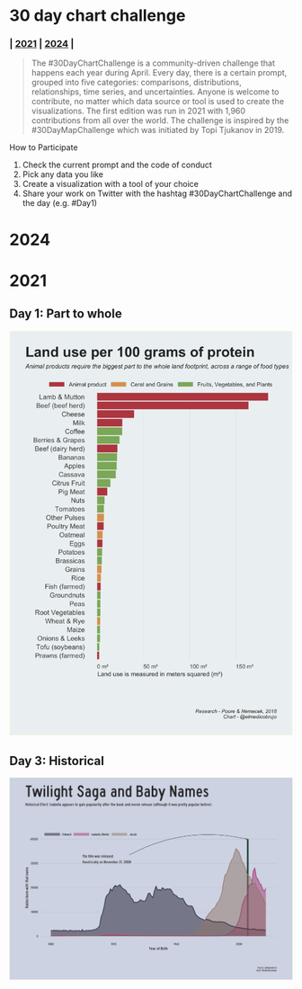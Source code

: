 # 30 day chart challenge

### | [2021]() | [2024]() |

> The #30DayChartChallenge is a community-driven challenge that happens each year during April. Every day, there is a certain prompt, grouped into five categories: comparisons, distributions, relationships, time series, and uncertainties. Anyone is welcome to contribute, no matter which data source or tool is used to create the visualizations. The first edition was run in 2021 with 1,960 contributions from all over the world. The challenge is inspired by the #30DayMapChallenge which was initiated by Topi Tjukanov in 2019.

 How to Participate
  1. Check the current prompt and the code of conduct
  2. Pick any data you like
  3. Create a visualization with a tool of your choice
  4. Share your work on Twitter with the hashtag #30DayChartChallenge and the day (e.g. #Day1)

# 2024


# 2021

## **Day 1: Part to whole**
[![](https://github.com/AntonioAlegriaH/30-day-chart-challenge/blob/main/1_Part_to_whole/plot_part_land_use.png)](https://github.com/AntonioAlegriaH/30-day-chart-challenge/blob/main/1_Part_to_whole/1_plotting.R)

## **Day 3: Historical**
[![](https://github.com/AntonioAlegriaH/30-day-chart-challenge/blob/main/3_Historical/twilight_plot.png)](https://github.com/AntonioAlegriaH/30-day-chart-challenge/blob/main/3_Historical/1_plots.R)
